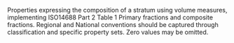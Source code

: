 Properties expressing the composition of a stratum using volume measures, implementing ISO14688 Part 2 Table 1 Primary fractions and composite fractions. Regional and National conventions should be captured through classification and specific property sets. Zero values may be omitted.

<!-- end of short definition -->

